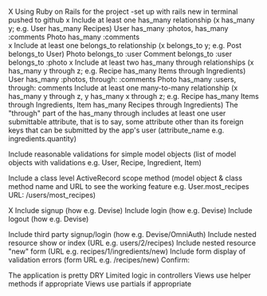  X Using Ruby on Rails for the project
    -set up with rails new in terminal pushed to github 
 x Include at least one has_many relationship (x has_many y; e.g. User has_many Recipes)
     User has_many :photos, has_many :comments
     Photo has_many :comments  
x Include at least one belongs_to relationship (x belongs_to y; e.g. Post belongs_to User)
    Photo belongs_to :user 
    Comment belongs_to :user belongs_to :photo 
 x Include at least two has_many through relationships (x has_many y through z; e.g. Recipe has_many Items through Ingredients)
    User has_many :photos, through: :comments 
    Photo has_many :users, through: comments 
 Include at least one many-to-many relationship (x has_many y through z, y has_many x through z; e.g. Recipe has_many Items through Ingredients, Item has_many Recipes through Ingredients)
 The "through" part of the has_many through includes at least one user submittable attribute, that is to say, some attribute other than its foreign keys that can be submitted by the app's user (attribute_name e.g. ingredients.quantity)

 Include reasonable validations for simple model objects (list of model objects with validations e.g. User, Recipe, Ingredient, Item)

 Include a class level ActiveRecord scope method (model object & class method name and URL to see the working feature e.g. User.most_recipes URL: /users/most_recipes)

 
 X Include signup (how e.g. Devise)
 Include login (how e.g. Devise)
 Include logout (how e.g. Devise)
 
 Include third party signup/login (how e.g. Devise/OmniAuth)
 Include nested resource show or index (URL e.g. users/2/recipes)
 Include nested resource "new" form (URL e.g. recipes/1/ingredients/new)
 Include form display of validation errors (form URL e.g. /recipes/new)
Confirm:

 The application is pretty DRY
 Limited logic in controllers
 Views use helper methods if appropriate
 Views use partials if appropriate